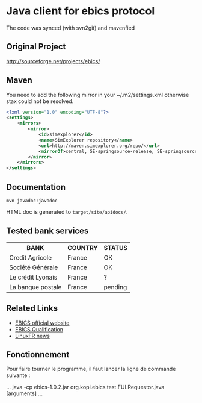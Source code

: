Java client for ebics protocol
==============================

The code was synced (with svn2git) and mavenfied

Original Project
----------------

http://sourceforge.net/projects/ebics/

Maven
-----

You need to add the following mirror in your ~/.m2/settings.xml otherwise stax could not be resolved.

```xml
<?xml version="1.0" encoding="UTF-8"?>
<settings>
    <mirrors>
        <mirror>
            <id>simexplorer</id>
            <name>SimExplorer repository</name>
            <url>http://maven.simexplorer.org/repo/</url>
            <mirrorOf>central, SE-springsource-release, SE-springsource-external, SE-IN2P3, SEIS-codelutin, SE-nuiton, SE-restlet</mirrorOf>
        </mirror>
    </mirrors>
</settings>
```

Documentation
-------------

```
mvn javadoc:javadoc
```

HTML doc is generated to `target/site/apidocs/`.

Tested bank services
---------------------

<table>
<tr><th>BANK</th><th>COUNTRY</th><th>STATUS</th></tr>
<tr><td>Credit Agricole</td><td>France</td><td>OK</td></tr>
<tr><td>Société Générale</td><td>France</td><td>OK</td></tr>
<tr><td>Le crédit Lyonais</td><td>France</td><td>?</td></tr>
<tr><td>La banque postale</td><td>France</td><td>pending</td></tr>
</table>

Related Links
-------------

* [EBICS official website](http://www.ebics.org/)
* [EBICS Qualification](http://www.qualif-ebics.fr/)
* [LinuxFR news](http://linuxfr.org/news/enfin-un-client-ebics-java-libre)

Fonctionnement
--------------

Pour faire tourner le programme, il faut lancer la ligne de commande suivante :

...
java -cp ebics-1.0.2.jar org.kopi.ebics.test.FULRequestor.java [arguments]
...
